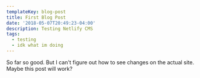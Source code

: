 ```yaml
---
templateKey: blog-post
title: First Blog Post
date: '2018-05-07T20:49:23-04:00'
description: Testing Netlify CMS
tags:
  - testing
  - idk what im doing
---
```

So far so good.  But I can't figure out how to see changes on the actual site.  Maybe this post will work?
